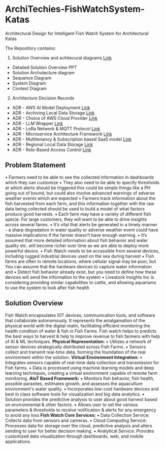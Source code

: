 # ArchiTechies-FishWatchSystem-Katas
Architectural Design for Intelligent Fish Watch System for Architectural Katas

The Repository contains:
1. Solution Overview and achitecural diagrams [Link](https://github.com/gnikunj/ArchiTechies---FishWatchSystem---Katas/blob/main/ArchiTechies%20-%20Fish%20Watch%20Solution%20Design%20Document.pdf)
 - Detailed Solution Overview PPT
 - Solution Archutecture diagram
 - Sequence Diagram
 - System Diagram
 - Context Diagram

2. Architecture Decision Records
 - ADR - AWS AI Model Deployment [Link](https://github.com/gnikunj/ArchiTechies---FishWatchSystem---Katas/blob/main/ADR/ADR%20-%20AWS%20AI%20Model%20Deployment.pdf)
 - ADR - Archiving Local Data Storage [Link](https://github.com/gnikunj/ArchiTechies---FishWatchSystem---Katas/blob/main/ADR/ADR%20-%20Archiving%20Local%20Data%20Storage.pdf)
 - ADR - Choice of AWS Cloud Provider [Link](https://github.com/gnikunj/ArchiTechies---FishWatchSystem---Katas/blob/main/ADR/ADR%20-%20Choice%20of%20AWS%20Cloud%20Provider.pdf)
 - ADR - LLM Wrapper [Link](https://github.com/gnikunj/ArchiTechies---FishWatchSystem---Katas/blob/main/ADR/ADR%20-%20LLM%20Wrapper.pdf)
 - ADR - LoRa Network & MQTT Protocol [Link](https://github.com/gnikunj/ArchiTechies---FishWatchSystem---Katas/blob/main/ADR/ADR%20-%20LoRa%20Network%20%26%20MQTT%20%20Protocol.pdf)
 - ADR - Microservice Architecture Framework [Link](https://github.com/gnikunj/ArchiTechies---FishWatchSystem---Katas/blob/main/ADR/ADR%20-%20Microservice%20Architecture%20Framework.pdf)
 - ADR - Multitenancy & Subscription based SaaS model [Link](https://github.com/gnikunj/ArchiTechies---FishWatchSystem---Katas/blob/main/ADR/ADR%20-%20Multitenancy%20%26%20Subscription%20based%20SaaS%20model.pdf)
 - ADR - Regional Local Data Storage [Link](https://github.com/gnikunj/ArchiTechies---FishWatchSystem---Katas/blob/main/ADR/ADR%20-%20Regional%20Local%20Data%20Storage.pdf)
 - ADR - Role-Based Access Control [Link](https://github.com/gnikunj/ArchiTechies---FishWatchSystem---Katas/blob/main/ADR/ADR%20-%20Role-Based%20Access%20Control.pdf)



## Problem Statement
• Farmers need to be able to see the collected information in dashboards which they can customize
• They also need to be able to specify thresholds at which alerts should be triggered this could be simple things like a PH going out of bound, but could also involve advanced warnings of adverse weather events which are expected
• Farmers track information about the fish harvested from each farm, and this information together with the raw data being collected should be used to build a model of what factors produce good harvests.
• Each farm may have a variety of different fish specie. For large customers, they will want to be able to drive insights across several farms.
• It’s vital that alerts be generated in a timely manner - a sharp degradation in water quality or adverse weather event could have massive implications if the farmer doesn’t have enough warning.
• It’s assumed that more detailed information about fish behavior and water quality etc. will become richer over time as we are able to deploy more powerful device.
• Fish Watch needs to be accessible from several devices, including rugged industrial devices used on the sea during harvest
• Fish farms are often in remote locations, where cellular signal may be poor, but You can assume that the hardware devices to capture water information and
• Detect fish behavior already exist, but you need to define how these devices will send the information to the system
• Livestock Insights Inc is considering providing similar capabilities to cattle, and allowing aquariums to use the system to look after fish health


## Solution Overview
Fish Watch encapsulates IOT devices, communication tools, and software that collaborate autonomously. It represents the amalgamation of the physical world with the digital realm, facilitating efficient monitoring the health condition of water & fish in Fish Farms. Fish watch helps to predicts the best ways to harvest & help to improve revenue to fish farmers with help of AI & ML techniques.
**Physical Representation:**
▪ Utilizes a network of sensor devices strategically distributed across Fish Farms.
▪ Sensors collect and transmit real-time data, forming the foundation of the real environment within the solution.
**Virtual Environment Integration:**
▪ Integrates sensors capable of real-time data collection and transmission for Fish farms.
▪ Data is processed using machine learning models and deep learning techniques, creating a virtual environment capable of remote farm monitoring.
**AIoT Based Framework:**
▪ Monitors fish behavior, fish health, possible parasites, estimates growth, and assesses the aquaculture environment's water quality.
▪ Incorporates low-cost hardware devices and best in class software tools for visualization and big data analytics.
▪ Solution provides the predictive analysis to user about good harvest based on environmental & other factors.
▪ Allows user to set the various parameters & thresholds to receive notification & alerts for any emergency to avoid any loss
**Fish Watch Core Services:**
▪ Data Collection Service: Collects data from sensors and cameras.
▪ Cloud Computing Service: Processes data for storage over the cloud, predictive analysis and alters sending to user for better decision making.
▪ Analytical Service: Provides customized data visualization through dashboards, web, and mobile applications.